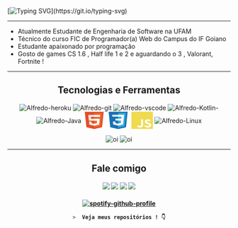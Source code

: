 [![Typing SVG](https://readme-typing-svg.herokuapp.com/?color=0000FF&size=28&center=true&vCenter=true&width=1000&lines=Olá,+Meu+Nome+é+Alfredo+Paulo;Eu+Tenho+21+Anos;)](https://git.io/typing-svg)

---

-  Atualmente  Estudante de Engenharia  de Software na UFAM 
-  Técnico do curso FIC de Programador(a) Web do Campus do IF Goiano
-  Estudante apaixonado por programação 
-  Gosto de games CS 1.6 , Half life 1 e 2 e aguardando o 3 , Valorant, Fortnite ! 



---
<h2 align="center">Tecnologias e Ferramentas</h2>
<p align="center">

  <img align="center" alt="Alfredo-heroku" height="40" width="50" src="https://cdn.jsdelivr.net/gh/devicons/devicon/icons/heroku/heroku-plain-wordmark.svg" />
  <img align="center" alt="Alfredo-git" height="40" width="50" src="https://cdn.jsdelivr.net/gh/devicons/devicon/icons/git/git-plain-wordmark.svg" />   
    <img align="center" alt="Alfredo-vscode" height="40" width="50" src="https://cdn.jsdelivr.net/gh/devicons/devicon/icons/vscode/vscode-original.svg" />
 
   <img align="center" alt="Alfredo-Kotlin-" height="40" width="50" src="https://cdn.jsdelivr.net/gh/devicons/devicon/icons/kotlin/kotlin-original.svg" />
   <img align="center" alt="Alfredo-Java" height="40" width="50" src="https://cdn.jsdelivr.net/gh/devicons/devicon/icons/java/java-original.svg" />

   <img align="center" alt="Alfredo-HTML" height="40" width="50" src="https://raw.githubusercontent.com/devicons/devicon/master/icons/html5/html5-original.svg"/>
  <img align="center" alt="Alfredo-CSS" height="40" width="50" src="https://raw.githubusercontent.com/devicons/devicon/master/icons/css3/css3-original.svg"/>
  <img align="center" alt="Alfredo-Js" height="40" width="50" src="https://raw.githubusercontent.com/devicons/devicon/master/icons/javascript/javascript-plain.svg"/>
   <img align="center" alt="Alfredo-Linux" height="40" width="50" src="https://cdn.jsdelivr.net/gh/devicons/devicon/icons/linux/linux-original.svg"/>

 



<p align="center">

<img width="400em" src="https://github-readme-stats.vercel.app/api/top-langs/?username=alfredoPaulo&layout=compact&theme=vision-friendly-dark" alt = "oi">



<img width="400em" src= "https://github-readme-stats.vercel.app/api?username=alfredoPaulo&show_icons=true&theme=radical" alt ="oi">

</p>


---
 
<h2 align="center">Fale comigo</h2>
<h4 align="center">
 
 
 <a href="https://discord.com/users/650143772969205804"> <img src="https://img.shields.io/badge/Alfredo%233397-5865F2?style=for-the-badge&logo=Discord&logoColor=white"  target="_blank"></a>
<a href="https://instagram.com/alfredopaulobarros"><img src="https://img.shields.io/badge/Instagram-E4505F?style=for-the-badge&logo=instagram&logoColor=white"  target="_blank"></a>
<a href="https://www.linkedin.com/in/alfredo-paulo-72403619b/"><img src="https://img.shields.io/badge/LinkedIn-0A66C2?style=for-the-badge&logo=Linkedin&logoColor=white"  target="_blank"/></a>
 <a href="https://t.me/suna_alf"><img src="https://img.shields.io/badge/-Telegram-000000?style=for-the-badge&logo=Telegram&logoColor=white"></a>

 <h4 align="center">
 <h4 align="center">
 
[![spotify-github-profile](https://spotify-github-profile.vercel.app/api/view?uid=31upvmvfhf4tmkbq2fjhgqjddq3y&cover_image=true&theme=default)](https://github.com/kittinan/spotify-github-profile)

  
 ```zsh
>  Veja meus repositórios ! 👇
```
